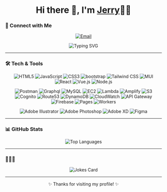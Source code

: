 <h1 align="center">Hi there 👋, I'm <a href="https://yourwebsite.com">Jerry</a>👨‍💻</h1>

<!-- <p align="center"> -->
<!--   <a href="https://www.linkedin.com/in/yourname/"><img src="https://img.shields.io/badge/LinkedIn-YourName-blue?style=for-the-badge&logo=linkedin" alt="LinkedIn"></a> -->
<!--   <a href="https://twitter.com/yourhandle"><img src="https://img.shields.io/badge/Twitter-@YourHandle-1DA1F2?style=for-the-badge&logo=twitter" alt="Twitter"></a> -->
<!--   <a href="mailto:youremail@example.com"><img src="https://img.shields.io/badge/Email-YourEmail-D14836?style=for-the-badge&logo=gmail&logoColor=white" alt="Email"></a> -->
<!--   <a href="https://yourblog.com"><img src="https://img.shields.io/badge/Blog-YourBlog-FF5722?style=for-the-badge&logo=rss" alt="Blog"></a> -->
<!--   <img src="https://komarev.com/ghpvc/?username=ms0242808&style=for-the-badge" alt="Profile Views"> --> 
<!-- </p> <a href="https://twitter.com/ms0242808"><img src="https://img.shields.io/badge/@ms0242808-000000?style=for-the-badge&logo=x" alt="X"></a> -->
### 🔗 Connect with Me
<p align="center">
  <a href="mailto:ms0242808@gmail.com"><img src="https://img.shields.io/badge/Gmail-D14836?style=for-the-badge&logo=gmail&logoColor=white" alt="Email"></a>
</p>

<p align="center">
  <img src="https://readme-typing-svg.demolab.com?font=Fira+Code&weight=500&size=26&pause=1000&color=36BCF7&center=true&vCenter=true&width=500&height=60&lines=Full-Stack+Developer;Lifelong+Learner;Always+Exploring+New+Tech!;👯+SpaceX+Neuralink+Tesla+🌱;My+brother+does+not+call+Tom!" alt="Typing SVG">
</p>

---

### 🛠️ Tech & Tools

<p align="center">
  <img src="https://img.shields.io/badge/-HTML5-E34F26?style=for-the-badge&logo=html5&logoColor=white" alt="HTML5">
  <img src="https://img.shields.io/badge/-JavaScript-F7DF1E?style=for-the-badge&logo=javascript&logoColor=black" alt="JavaScript">
  <img src="https://img.shields.io/badge/-CSS3-1572B6?style=for-the-badge&logo=css3&logoColor=white" alt="CSS3">
  <img src="https://img.shields.io/badge/-Bootstrap-7952B3?style=for-the-badge&logo=bootstrap&logoColor=white" alt="bootstrap">
  <img src="https://img.shields.io/badge/-Tailwind%20CSS-38B2AC?style=for-the-badge&logo=tailwind-css&logoColor=white" alt="Tailwind CSS">
  <img src="https://img.shields.io/badge/-MUI-007FFF?style=for-the-badge&logo=mui&logoColor=white" alt="MUI">
  <img src="https://img.shields.io/badge/-React-61DAFB?style=for-the-badge&logo=react&logoColor=black" alt="React">
  <img src="https://img.shields.io/badge/-Vue.js-4FC08D?style=for-the-badge&logo=vue.js&logoColor=white" alt="Vue.js">
  <img src="https://img.shields.io/badge/-Node.js-339933?style=for-the-badge&logo=node.js&logoColor=white" alt="Node.js">
</p>
 <p align="center">
  <img src="https://img.shields.io/badge/-Postman-FF6C37?style=for-the-badge&logo=postman&logoColor=white" alt="Postman"> 
  <img src="https://img.shields.io/badge/-Graphql-E10098?style=for-the-badge&logo=graphql&logoColor=white" alt="Graphql">
  <img src="https://img.shields.io/badge/-MySQL-4479A1?style=for-the-badge&logo=mysql&logoColor=white" alt="MySQL">
  <img src="https://img.shields.io/badge/-EC2-FF9900?style=for-the-badge&logo=amazonec2&logoColor=white" alt="EC2">
  <img src="https://img.shields.io/badge/-Lambda-FF9900?style=for-the-badge&logo=awslambda&logoColor=white" alt="Lambda">
  <img src="https://img.shields.io/badge/-Amplify-FF9900?style=for-the-badge&logo=awsamplify&logoColor=white" alt="Amplify">
  <img src="https://img.shields.io/badge/-S3-569A31?style=for-the-badge&logo=amazons3&logoColor=white" alt="S3">
  <img src="https://img.shields.io/badge/-Cognito-DD344C?style=for-the-badge&logo=amazoncognito&logoColor=white" alt="Cognito">
  <img src="https://img.shields.io/badge/-Route53-8C4FFF?style=for-the-badge&logo=amazonroute53&logoColor=white" alt="Route53">
  <img src="https://img.shields.io/badge/-DynamoDB-4053D6?style=for-the-badge&logo=amazondynamodb&logoColor=white" alt="DynamoDB">
  <img src="https://img.shields.io/badge/-CloudWatch-FF4F8B?style=for-the-badge&logo=amazoncloudwatch&logoColor=white" alt="CloudWatch">
  <img src="https://img.shields.io/badge/-API Gateway-FF4F8B?style=for-the-badge&logo=amazonapigateway&logoColor=white" alt="API Gateway">
  <img src="https://img.shields.io/badge/-Firebase-DD2C00?style=for-the-badge&logo=firebase&logoColor=white" alt="Firebase">
  <img src="https://img.shields.io/badge/-Pages-F38020?style=for-the-badge&logo=cloudflarepages&logoColor=white" alt="Pages">
  <img src="https://img.shields.io/badge/-Workers-F38020?style=for-the-badge&logo=cloudflareworkers&logoColor=white" alt="Workers">
</p>
 <p align="center">
  <img src="https://img.shields.io/badge/-Adobe%20Illustrator-FF9A00?style=for-the-badge&logo=adobe-illustrator&logoColor=white" alt="Adobe Illustrator">
  <img src="https://img.shields.io/badge/-Adobe%20Photoshop-31A8FF?style=for-the-badge&logo=adobe-photoshop&logoColor=white" alt="Adobe Photoshop">
  <img src="https://img.shields.io/badge/-Adobe%20XD-FF61F6?style=for-the-badge&logo=adobe-xd&logoColor=white" alt="Adobe XD">
  <img src="https://img.shields.io/badge/-Figma-F24E1E?style=for-the-badge&logo=figma&logoColor=white" alt="Figma">
</p>

---

### 📊 GitHub Stats
<!--
<p align="center">
  <img src="https://github-readme-stats.vercel.app/api?username=ms0242808&show_icons=true&theme=radical" alt="Your Name's GitHub stats">
</p>
-->
<p align="center">
  <img src="https://github-readme-stats.vercel.app/api/top-langs/?username=ms0242808&layout=compact&theme=radical" alt="Top Languages">
</p>

---
<!--
### 🏆 GitHub Trophies

<p align="center">
  <img src="https://github-profile-trophy.vercel.app/?username=ms0242808&theme=onedark&no-frame=true&column=7" alt="GitHub Trophies">
</p>

---
-->
### 🥸🥸🥸

<p align="center">
  <img src="https://readme-jokes.vercel.app/api?hideBorder&theme=radical" alt="Jokes Card">
</p>

---

<p align="center">✨ Thanks for visiting my profile! ✨</p>
